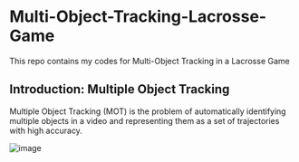 # Multi-Object-Tracking-Lacrosse-Game
This repo contains my codes for Multi-Object Tracking in a Lacrosse Game

## Introduction: Multiple Object Tracking 

Multiple Object Tracking (MOT) is the problem of automatically identifying multiple objects in a video and representing them as a set of trajectories with high accuracy.

![image](https://user-images.githubusercontent.com/35584782/151681212-634d49ca-79a3-40c6-8e5e-f419f9299257.png)
